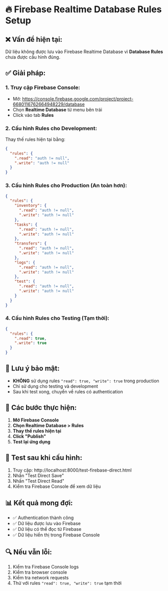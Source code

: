 # 🔥 Firebase Realtime Database Rules Setup

## ❌ Vấn đề hiện tại:
Dữ liệu không được lưu vào Firebase Realtime Database vì **Database Rules** chưa được cấu hình đúng.

## ✅ Giải pháp:

### 1. Truy cập Firebase Console:
- Mở: https://console.firebase.google.com/project/project-6680116762664948229/database
- Chọn **Realtime Database** từ menu bên trái
- Click vào tab **Rules**

### 2. Cấu hình Rules cho Development:
Thay thế rules hiện tại bằng:

```json
{
  "rules": {
    ".read": "auth != null",
    ".write": "auth != null"
  }
}
```

### 3. Cấu hình Rules cho Production (An toàn hơn):
```json
{
  "rules": {
    "inventory": {
      ".read": "auth != null",
      ".write": "auth != null"
    },
    "tasks": {
      ".read": "auth != null", 
      ".write": "auth != null"
    },
    "transfers": {
      ".read": "auth != null",
      ".write": "auth != null"
    },
    "logs": {
      ".read": "auth != null",
      ".write": "auth != null"
    },
    "test": {
      ".read": "auth != null",
      ".write": "auth != null"
    }
  }
}
```

### 4. Cấu hình Rules cho Testing (Tạm thời):
```json
{
  "rules": {
    ".read": true,
    ".write": true
  }
}
```

## 🚨 Lưu ý bảo mật:
- **KHÔNG** sử dụng rules `"read": true, "write": true` trong production
- Chỉ sử dụng cho testing và development
- Sau khi test xong, chuyển về rules có authentication

## 🔧 Các bước thực hiện:

1. **Mở Firebase Console**
2. **Chọn Realtime Database > Rules**
3. **Thay thế rules hiện tại**
4. **Click "Publish"**
5. **Test lại ứng dụng**

## 🧪 Test sau khi cấu hình:

1. Truy cập: http://localhost:8000/test-firebase-direct.html
2. Nhấn "Test Direct Save"
3. Nhấn "Test Direct Read"
4. Kiểm tra Firebase Console để xem dữ liệu

## 📊 Kết quả mong đợi:
- ✅ Authentication thành công
- ✅ Dữ liệu được lưu vào Firebase
- ✅ Dữ liệu có thể đọc từ Firebase
- ✅ Dữ liệu hiển thị trong Firebase Console

## 🔍 Nếu vẫn lỗi:
1. Kiểm tra Firebase Console logs
2. Kiểm tra browser console
3. Kiểm tra network requests
4. Thử với rules `"read": true, "write": true` tạm thời
